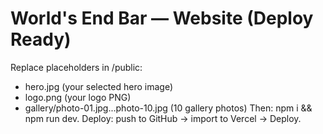 # World's End Bar — Website (Deploy Ready)
Replace placeholders in /public:
- hero.jpg (your selected hero image)
- logo.png (your logo PNG)
- gallery/photo-01.jpg...photo-10.jpg (10 gallery photos)
Then: npm i && npm run dev.
Deploy: push to GitHub → import to Vercel → Deploy.
